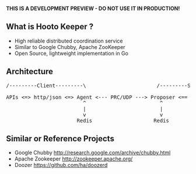 
**THIS IS A DEVELOPMENT PREVIEW - DO NOT USE IT IN PRODUCTION!**

## What is Hooto Keeper ?
 * High reliable distributed coordination service
 * Similar to Google Chubby, Apache ZooKeeper
 * Open Source, lightweight implementation in Go

## Architecture
<pre>
/---------Client---------\                       /---------Server----------\

APIs <=> http/json <=> Agent <--- PRC/UDP ---> Proposer <== RPC/UDP ==> Acceptor
                         ^                        ^                        ^
                         |                        |                        |
                         v                        v                        v
                       Redis                    Redis                    Redis
</pre>

## Similar or Reference Projects
 * Google Chubby <http://research.google.com/archive/chubby.html>
 * Apache Zookeeper <http://zookeeper.apache.org/>
 * Doozer <https://github.com/ha/doozerd>

